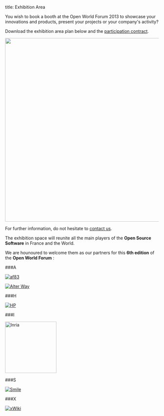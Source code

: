 title: Exhibition Area

You wish to book a booth at the Open World Forum 2013 to showcase your innovations and products, present your projects or your company's activity? 

Download the exhibition area plan below and the <a href="/static/Documents/ParticipationContract_OWF2013.pdf" target="_blank">participation contract</a>.

<a href="/static/Documents/OWF_PlanExpo.pdf" target="_blank"><img src="/static/pictures/plan OWF.PNG" width="600"></a>

For further information, do not hesitate to [contact us][2].

[2]: mailto:participation%40openworldforum.org


The exhibition space will reunite all the main players of the **Open Source Software** in France and the World.

We are hounoured to welcome them as our partners for this **6th edition** of the **Open World Forum** :


###A

<a href="http://af83.com/" target="_blank" ><img src="/static/pictures/partners/af83_logoSponsor2.png" alt="af83"></a>

<a href="http://www.alterway.fr/" target="_blank"><img src="/static/pictures/partners/ogo_aw_rvb_copie.png" alt="Alter Way"> </a>

###H

<a href="http://www.hp.com/" target="_blank"><img src="/static/pictures/partners/Hewlett-Packard_logoSponsor.png" alt="HP"> </a>

###I

<a href="http://www.inria.fr/" target="_blank"><img src="/static/pictures/page sponsor et organisateurs/INRIA_sponsor page.jpg" width="168px" alt="Inria"> </a>

###S

<a href="http://www.smile.fr/" target="_blank"><img src="/static/pictures/partners/Smile_logoSponsor2.png" alt="Smile"> </a>

###X

<a href="http://www.xwiki.org/xwiki/bin/view/Main/WebHome" target="_blank"><img src="/static/pictures/partners/logo-xwiki.png" alt="xWiki"> </a>
